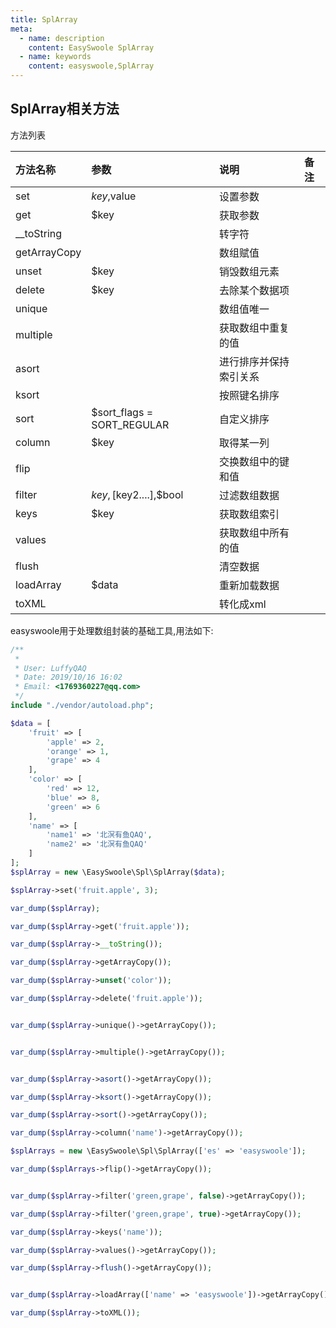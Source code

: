 ```yaml
---
title: SplArray
meta:
  - name: description
    content: EasySwoole SplArray
  - name: keywords
    content: easyswoole,SplArray
---
```


## SplArray相关方法

方法列表

| 方法名称     | 参数                       | 说明                   | 备注 |
| :----------- | :------------------------- | :--------------------- | :--- |
| set          | $key,$value                | 设置参数               |      |
| get          | $key                       | 获取参数               |      |
| __toString   |                            | 转字符                 |      |
| getArrayCopy |                            | 数组赋值               |      |
| unset        | $key                       | 销毁数组元素           |      |
| delete       | $key                       | 去除某个数据项         |      |
| unique       |                            | 数组值唯一             |      |
| multiple     |                            | 获取数组中重复的值     |      |
| asort        |                            | 进行排序并保持索引关系 |      |
| ksort        |                            | 按照键名排序           |      |
| sort         | $sort_flags = SORT_REGULAR | 自定义排序             |      |
| column       | $key                       | 取得某一列             |      |
| flip         |                            | 交换数组中的键和值     |      |
| filter       | $key,[$key2....],$bool     | 过滤数组数据           |      |
| keys         | $key                       | 获取数组索引           |      |
| values       |                            | 获取数组中所有的值     |      |
| flush        |                            | 清空数据               |      |
| loadArray    | $data                      | 重新加载数据           |      |
| toXML        |                            | 转化成xml              |      |




easyswoole用于处理数组封装的基础工具,用法如下:

```php
/**
 *
 * User: LuffyQAQ
 * Date: 2019/10/16 16:02
 * Email: <1769360227@qq.com>
 */
include "./vendor/autoload.php";

$data = [
    'fruit' => [
        'apple' => 2,
        'orange' => 1,
        'grape' => 4
    ],
    'color' => [
        'red' => 12,
        'blue' => 8,
        'green' => 6
    ],
    'name' => [
        'name1' => '北溟有鱼QAQ',
        'name2' => '北溟有鱼QAQ'
    ]
];
$splArray = new \EasySwoole\Spl\SplArray($data);

$splArray->set('fruit.apple', 3);

var_dump($splArray);

var_dump($splArray->get('fruit.apple'));

var_dump($splArray->__toString());

var_dump($splArray->getArrayCopy());

var_dump($splArray->unset('color'));

var_dump($splArray->delete('fruit.apple'));


var_dump($splArray->unique()->getArrayCopy());


var_dump($splArray->multiple()->getArrayCopy());


var_dump($splArray->asort()->getArrayCopy());

var_dump($splArray->ksort()->getArrayCopy());

var_dump($splArray->sort()->getArrayCopy());

var_dump($splArray->column('name')->getArrayCopy());

$splArrays = new \EasySwoole\Spl\SplArray(['es' => 'easyswoole']);

var_dump($splArrays->flip()->getArrayCopy());


var_dump($splArray->filter('green,grape', false)->getArrayCopy());

var_dump($splArray->filter('green,grape', true)->getArrayCopy());

var_dump($splArray->keys('name'));

var_dump($splArray->values()->getArrayCopy());

var_dump($splArray->flush()->getArrayCopy());


var_dump($splArray->loadArray(['name' => 'easyswoole'])->getArrayCopy());

var_dump($splArray->toXML());


```